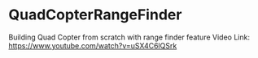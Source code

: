 # QuadCopterRangeFinder
Building Quad Copter from scratch with range finder feature
Video Link: https://www.youtube.com/watch?v=uSX4C6lQSrk
